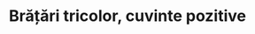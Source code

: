 ---
layout: post
title: "Brățări tricolor, cuvinte pozitive"
description: "Brățări tricolor, cuvinte pozitive."
img: "/assets/img/bratari-tricolor-cuvinte-pozitive.jpg"
img2: "/assets/img/bratari-triclor-cuvinte-pozitive-2.jpg"
sizes: "copii/adulti"
colors: "rosu, galben, albastru"
price: "14.00 - 16.00 RON /buc"
comment: "126.00 - 144.00 RON / 10 buc"
vertical: true
---